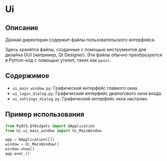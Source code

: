 # Ui

## Описание
Данная директория содержит файлы пользовательского интерфейса.

Здесь хранятся файлы, созданные с помощью инструментов для дизайна GUI (например, Qt Designer). Эти файлы обычно преобразуются в Python-код с помощью утилит, таких как `pyuic`.

## Содержимое
- `ui_main_window.py`: Графический интерфейс главного окна.
- `ui_login_dialog.py`: Графический интерфейс диалогового окна входа.
- `ui_settings_dialog.py`: Графический интерфейс окна настроек.

## Пример использования
```python
from PyQt5.QtWidgets import QApplication
from Ui.ui_main_window import Ui_MainWindow

app = QApplication([])
window = Ui_MainWindow()
window.show()
app.exec_()